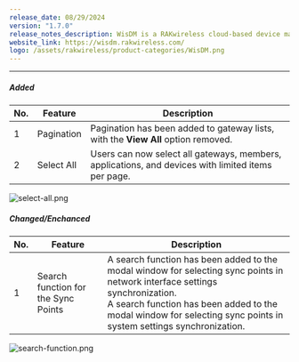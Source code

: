 ```yaml
---
release_date: 08/29/2024
version: "1.7.0"
release_notes_description: WisDM is a RAKwireless cloud-based device management platform designed to help you optimize the ways of controlling your gateways. The WisDM device management software supports IoT networks of any scale built around commercial-grade LoRaWAN Edge gateways from RAKwireless. Also, the WisDM platform offers you remote configuration, OTAA updates, and scalable management.
website_link: https://wisdm.rakwireless.com/
logo: /assets/rakwireless/product-categories/WisDM.png
---
```


<rk-release-notes/>

---


##### Added

| No. | Feature    | Description                                                                                        |
|-----|------------|----------------------------------------------------------------------------------------------------|
| 1   | Pagination | Pagination has been added to gateway lists, with the **View All** option removed.                  |
| 2   | Select All | Users can now select all gateways, members, applications, and devices with limited items per page. |

![select-all.png](/assets/images/release-notes/wisdm/select-all.png)


##### Changed/Enchanced

| No. | Feature                             | Description                                                                                                                                                                                                                                          |
|-----|-------------------------------------|------------------------------------------------------------------------------------------------------------------------------------------------------------------------------------------------------------------------------------------------------|
| 1   | Search function for the Sync Points | A search function has been added to the modal window for selecting sync points in network interface settings synchronization. <br>A search function has been added to the modal window for selecting sync points in system settings synchronization. |


![search-function.png](/assets/images/release-notes/wisdm/search-function.png)